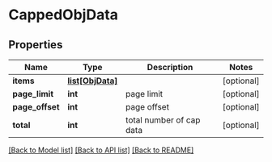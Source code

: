 # CappedObjData

## Properties
Name | Type | Description | Notes
------------ | ------------- | ------------- | -------------
**items** | [**list[ObjData]**](ObjData.md) |  | [optional] 
**page_limit** | **int** | page limit | [optional] 
**page_offset** | **int** | page offset | [optional] 
**total** | **int** | total number of cap data | [optional] 

[[Back to Model list]](../README.md#documentation-for-models) [[Back to API list]](../README.md#documentation-for-api-endpoints) [[Back to README]](../README.md)


